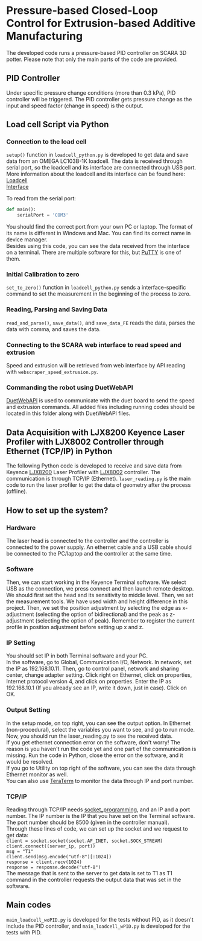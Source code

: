 # Pressure-based Closed-Loop Control for Extrusion-based Additive Manufacturing 
The developed code runs a pressure-based PID controller on SCARA 3D potter. Please note that only the main parts of the code are provided.

## PID Controller
Under specific pressure change conditions (more than 0.3 kPa), PID controller will be triggered. The PID controller gets pressure change as the input and speed factor (change in speed) is the output. 

## Load cell Script via Python
### Connection to the load cell
```setup()``` function in ```loadcell_python.py``` is developed to get data and save data from an OMEGA LC103B-1K loadcell. The data is received through serial port, so the loadcell and its interface are connected through USB port.<br>
More information about the loadcell and its interface can be found here: <br>
[Loadcell](https://www.farnell.com/datasheets/2849896.pdf)<br>
[Interface](https://www.sparkfun.com/products/13261)<br>

To read from the serial port: <br>
```Python
def main():
    serialPort = 'COM3'
```
You should find the correct port from your own PC or laptop. The format of its name is different in Windows and Mac. You can find its correct name in device manager.<br>
Besides using this code, you can see the data received from the interface on a terminal. There are multiple software for this, but [PuTTY](https://www.chiark.greenend.org.uk/~sgtatham/putty/latest.html) is one of them.<br>

### Initial Calibration to zero
```set_to_zero()``` function in ```loadcell_python.py``` sends a interface-specific command to set the measurement in the beginning of the process to zero.

### Reading, Parsing and Saving Data
```read_and_parse()```, ```save_data()```, and ```save_data_FE``` reads the data, parses the data with comma, and saves the data.

### Connecting to the SCARA web interface to read speed and extrusion
Speed and extrusion will be retrieved from web interface by API reading with ```webscraper_speed_extrusion.py```.

### Commanding the robot using DuetWebAPI
[DuetWebAPI](https://github.com/AndyEveritt/DuetWebAPI?tab=MIT-1-ov-file) is used to communicate with the duet board to send the speed and extrusion commands. All added files including running codes should be located in this folder along with DuetWebAPI files. 

## Data Acquisition with LJX8200 Keyence Laser Profiler with LJX8002 Controller through Ethernet (TCP/IP) in Python
The following Python code is developed to receive and save data from Keyence [LJX8200](https://www.keyence.com/products/measure/laser-2d/lj-x8000/models/lj-x8200/) Laser Profiler with [LJX8002](https://www.keyence.com/products/measure/laser-2d/lj-x8000/models/lj-x8002/) controller. The communication is through TCP/IP (Ethernet). ```laser_reading.py``` is the main code to run the laser profiler to get the data of geometry after the process (offline). <br>

## How to set up the system?
### Hardware
The laser head is connected to the controller and the controller is connected to the power supply. An ethernet cable and a USB cable should be connected to the PC/laptop and the controller at the same time. <br>
### Software
Then, we can start working in the Keyence Terminal software. We select USB as the connection, we press connect and then launch remote desktop.<br> We should first set the head and its sensitivity to middle level. Then, we set the measurement tools. We have used width and height difference in this project. Then, we set the position adjustment by selecting the edge as x-adjustment (selecting the option of bidirectional) and the peak as z-adjustment (selecting the option of peak). Remember to register the current profile in position adjustment before setting up x and z. <br>
### IP Setting
You should set IP in both Terminal software and your PC. <br>
In the software, go to Global, Communication I/O, Network. In network, set the IP as 192.168.10.11. Then, go to control panel, network and sharing center, change adapter setting. Click right on Ethernet, click on properties, Internet protocol version 4, and click on properties. Enter the IP as 192.168.10.1 (If you already see an IP, write it down, just in case). Click on OK.
### Output Setting
In the setup mode, on top right, you can see the output option. In Ethernet (non-procedural), select the variables you want to see, and go to run mode. <br>
Now, you should run the laser_reading.py to see the received data. <br>
If you get ethernet connection error on the software, don't worry! The reason is you haven't run the code yet and one part of the communication is missing. Run the code in Python, close the error on the software, and it would be resolved.<br>
If you go to Utility on top right of the software, you can see the data through Ethernet monitor as well. <br>
You can also use [TeraTerm](https://teratermproject.github.io/index-en.html) to monitor the data through IP and port number.<br>
### TCP/IP
Reading through TCP/IP needs [socket_programming](https://www.datacamp.com/tutorial/a-complete-guide-to-socket-programming-in-python), and an IP and a port number. The IP number is the IP that you have set on the Terminal software. The port number should be 8500 (given in the controller manual). <br>
Through these lines of code, we can set up the socket and we request to get data:<br>
```client = socket.socket(socket.AF_INET, socket.SOCK_STREAM)``` <br>
```client.connect((server_ip, port))``` <br>
```msg = "T1"```<br>
```client.send(msg.encode("utf-8")[:1024])```<br>
```response = client.recv(1024)```<br>
```response = response.decode("utf-8")```<br>
The message that is sent to the server to get data is set to T1 as T1 command in the controller requests the output data that was set in the software.<br>

## Main codes
```main_loadcell_woPID.py``` is developed for the tests without PID, as it doesn't include the PID controller, and ```main_loadcell_wPID.py``` is developed for the tests with PID. 


  

